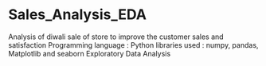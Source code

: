 # Sales_Analysis_EDA
Analysis of diwali sale of store to improve the customer sales and satisfaction
Programming language : Python
libraries used :  numpy, pandas, Matplotlib and seaborn 
Exploratory Data Analysis 
